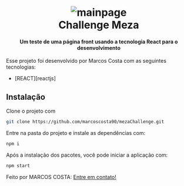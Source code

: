 <h1 align="center">
    <img alt="mainpage" src="../images/logo.png" />
    <br>
    Challenge Meza 
</h1>

<h4 align="center">
  Um teste de uma página front usando a tecnologia React para o desenvolvimento
</h4>


Esse projeto foi desenvolvido por Marcos Costa com as seguintes tecnologias:

-  [REACT][reactjs]


## Instalação

Clone o projeto com

```sh
git clone https://github.com/marcoscosta90/mezaChallenge.git
```

Entre na pasta do projeto e instale as dependências com:

```sh
npm i
```

Após a instalação dos pacotes, você pode iniciar a aplicação com:

```sh
npm start
```

Feito por MARCOS COSTA:  [Entre em contato!](https://www.linkedin.com/in/marcoscosta90/)

